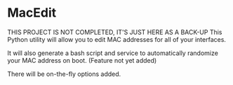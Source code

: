 # MacEdit
THIS PROJECT IS NOT COMPLETED, IT'S JUST HERE AS A BACK-UP
This Python utility will allow you to edit MAC addresses for all of your interfaces. 

It will also generate a bash script and service to automatically randomize your MAC address on boot. (Feature not yet added)

There will be on-the-fly options added.
